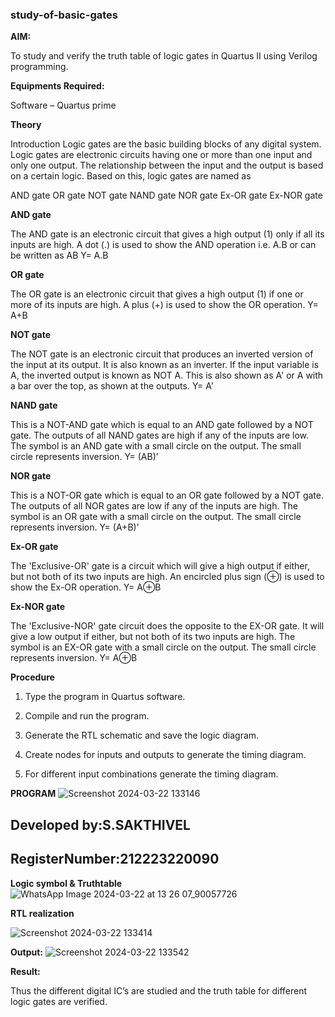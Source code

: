 ### study-of-basic-gates

**AIM:** 

To study and verify the truth table of logic gates in Quartus II using Verilog programming.

**Equipments Required:**

Software – Quartus prime 

**Theory**

Introduction Logic gates are the basic building blocks of any digital system. Logic gates are electronic circuits having one or more than one input and only one output. The relationship between the input and the output is based on a certain logic. Based on this, logic gates are named as

AND gate OR gate NOT gate NAND gate NOR gate Ex-OR gate Ex-NOR gate

**AND gate**

The AND gate is an electronic circuit that gives a high output (1) only if all its inputs are high. A dot (.) is used to show the AND operation i.e. A.B or can be written as AB
Y= A.B

**OR gate** 

The OR gate is an electronic circuit that gives a high output (1) if one or more of its inputs are high. A plus (+) is used to show the OR operation.
Y= A+B

**NOT gate**

The NOT gate is an electronic circuit that produces an inverted version of the input at its output. It is also known as an inverter. If the input variable is A, the inverted output is known as NOT A. This is also shown as A' or A with a bar over the top, as shown at the outputs.
Y= A'

**NAND gate**

This is a NOT-AND gate which is equal to an AND gate followed by a NOT gate. The outputs of all NAND gates are high if any of the inputs are low. The symbol is an AND gate with a small circle on the output. The small circle represents inversion.
Y= (AB)’

**NOR gate**

This is a NOT-OR gate which is equal to an OR gate followed by a NOT gate. The outputs of all NOR gates are low if any of the inputs are high. The symbol is an OR gate with a small circle on the output. The small circle represents inversion.
Y= (A+B)’

**Ex-OR gate**

The 'Exclusive-OR' gate is a circuit which will give a high output if either, but not both of its two inputs are high. An encircled plus sign (⊕) is used to show the Ex-OR operation.
Y= A⊕B

**Ex-NOR gate**

The 'Exclusive-NOR' gate circuit does the opposite to the EX-OR gate. It will give a low output if either, but not both of its two inputs are high. The symbol is an EX-OR gate with a small circle on the output. The small circle represents inversion.
Y= A⊕B

**Procedure** 

1.	Type the program in Quartus software.

2.	Compile and run the program.

3.	Generate the RTL schematic and save the logic diagram.

4.	Create nodes for inputs and outputs to generate the timing diagram.

5.	For different input combinations generate the timing diagram.


**PROGRAM**
![Screenshot 2024-03-22 133146](https://github.com/sakthivel2006-001/study-of-basic-gates/assets/151398732/dba4c9f8-169b-48fc-ae2f-37bd22ae2150)

 ## Developed by:S.SAKTHIVEL 
 ## RegisterNumber:212223220090
 
**Logic symbol & Truthtable**
![WhatsApp Image 2024-03-22 at 13 26 07_90057726](https://github.com/sakthivel2006-001/study-of-basic-gates/assets/151398732/97780930-6697-446c-952d-7e6af82b7a31)


**RTL realization**

![Screenshot 2024-03-22 133414](https://github.com/sakthivel2006-001/study-of-basic-gates/assets/151398732/f9d2d60c-499a-4095-904b-4cca6f9fa004)


**Output:**
![Screenshot 2024-03-22 133542](https://github.com/sakthivel2006-001/study-of-basic-gates/assets/151398732/2a503100-846d-49e9-ba6c-7a816cb33e3c)


**Result:**


Thus the different digital IC’s are studied and the truth table for different logic gates are verified.




